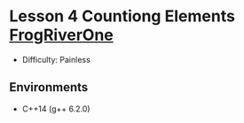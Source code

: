 # Lesson 4 Countiong Elements [FrogRiverOne](https://app.codility.com/programmers/lessons/4-counting_elements/frog_river_one/)

- Difficulty: Painless

## Environments

- C++14 (g++ 6.2.0)
